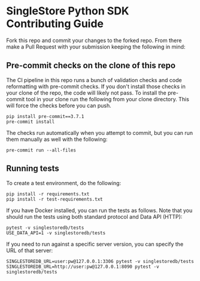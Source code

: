 # SingleStore Python SDK Contributing Guide

Fork this repo and commit your changes to the forked repo.
From there make a Pull Request with your submission keeping the
following in mind:

## Pre-commit checks on the clone of this repo

The CI pipeline in this repo runs a bunch of validation checks and code
reformatting with pre-commit checks. If you don't install those checks
in your clone of the repo, the code will likely not pass. To install
the pre-commit tool in your clone run the following from your clone
directory. This will force the checks before you can push.

```
pip install pre-commit==3.7.1
pre-commit install
```

The checks run automatically when you attempt to commit, but you can run
them manually as well with the following:
```
pre-commit run --all-files
```

## Running tests

To create a test environment, do the following:
```
pip install -r requirements.txt
pip install -r test-requirements.txt
```

If you have Docker installed, you can run the tests as follows. Note that
you should run the tests using both standard protocol and Data API (HTTP):
```
pytest -v singlestoredb/tests
USE_DATA_API=1 -v singlestoredb/tests
```

If you need to run against a specific server version, you can specify
the URL of that server:
```
SINGLESTOREDB_URL=user:pw@127.0.0.1:3306 pytest -v singlestoredb/tests
SINGLESTOREDB_URL=http://user:pw@127.0.0.1:8090 pytest -v singlestoredb/tests
```
